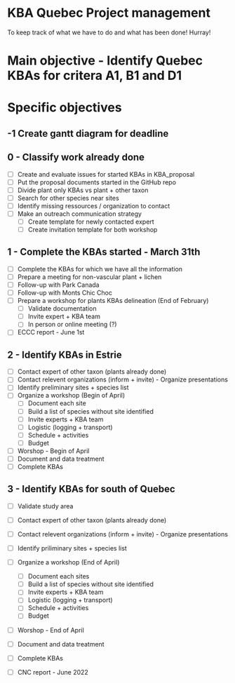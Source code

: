 # KBA Quebec Project management
To keep track of what we have to do and what has been done! Hurray!

# Main objective - Identify Quebec KBAs for critera A1, B1 and D1

# Specific objectives

## -1 Create gantt diagram for deadline

## 0 - Classify work already done
- [ ] Create and evaluate issues for started KBAs in KBA_proposal
- [ ] Put the proposal documents started in the GitHub repo
- [ ] Divide plant only KBAs vs plant + other taxon
- [ ] Search for other species near sites
- [ ] Identify missing ressources / organization to contact
- [ ] Make an outreach communication strategy
    - [ ] Create template for newly contacted expert
    - [ ] Create invitation template for both workshop

## 1 - Complete the KBAs started - March 31th
- [ ] Complete the KBAs for which we have all the information
- [ ] Prepare a meeting for non-vascular plant + lichen
- [ ] Follow-up with Park Canada
- [ ] Follow-up with Monts Chic Choc
- [ ] Prepare a workshop for plants KBAs delineation (End of February)
    - [ ] Validate documentation
    - [ ] Invite expert + KBA team
    - [ ] In person or online meeting (?)
- [ ] ECCC report - June 1st

## 2 - Identify KBAs in Estrie
- [ ] Contact expert of other taxon (plants already done)
- [ ] Contact relevent organizations (inform + invite) - Organize presentations
- [ ] Identify preliminary sites + species list
- [ ] Organize a workshop (Begin of April)
  - [ ] Document each site
  - [ ] Build a list of species without site identified
  - [ ] Invite experts + KBA team
  - [ ] Logistic (logging + transport)
  - [ ] Schedule + activities
  - [ ] Budget
- [ ] Worshop - Begin of April
- [ ] Document and data treatment
- [ ] Complete KBAs

## 3 - Identify KBAs for south of Quebec
- [ ] Validate study area
- [ ] Contact expert of other taxon (plants already done)
- [ ] Contact relevent organizations (inform + invite) - Organize presentations
- [ ] Identify priliminary sites + species list
- [ ] Organize a workshop (End of April)
  - [ ] Document each sites
  - [ ] Build a list of species without site identified
  - [ ] Invite experts + KBA team
  - [ ] Logistic (logging + transport)
  - [ ] Schedule + activities
  - [ ] Budget
- [ ] Worshop - End of April
- [ ] Document and data treatment
- [ ] Complete KBAs
- [ ] CNC report - June 2022


